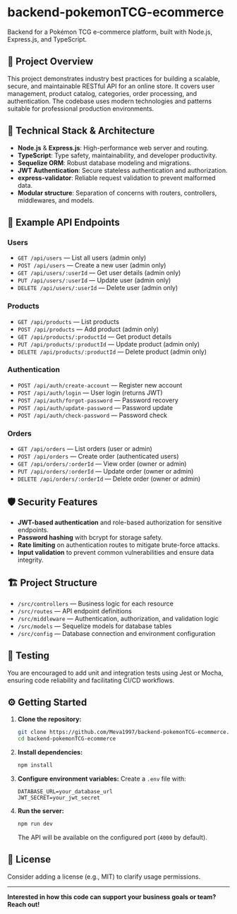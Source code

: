# backend-pokemonTCG-ecommerce

Backend for a Pokémon TCG e-commerce platform, built with Node.js, Express.js, and TypeScript.

## 👔 Project Overview

This project demonstrates industry best practices for building a scalable, secure, and maintainable RESTful API for an online store. It covers user management, product catalog, categories, order processing, and authentication. The codebase uses modern technologies and patterns suitable for professional production environments.

## 🧩 Technical Stack & Architecture

- **Node.js** & **Express.js**: High-performance web server and routing.
- **TypeScript**: Type safety, maintainability, and developer productivity.
- **Sequelize ORM**: Robust database modeling and migrations.
- **JWT Authentication**: Secure stateless authentication and authorization.
- **express-validator**: Reliable request validation to prevent malformed data.
- **Modular structure**: Separation of concerns with routers, controllers, middlewares, and models.

## 🔗 Example API Endpoints

### Users

- `GET /api/users` — List all users (admin only)
- `POST /api/users` — Create a new user (admin only)
- `GET /api/users/:userId` — Get user details (admin only)
- `PUT /api/users/:userId` — Update user (admin only)
- `DELETE /api/users/:userId` — Delete user (admin only)

### Products

- `GET /api/products` — List products
- `POST /api/products` — Add product (admin only)
- `GET /api/products/:productId` — Get product details
- `PUT /api/products/:productId` — Update product (admin only)
- `DELETE /api/products/:productId` — Delete product (admin only)

### Authentication

- `POST /api/auth/create-account` — Register new account
- `POST /api/auth/login` — User login (returns JWT)
- `POST /api/auth/forgot-password` — Password recovery
- `POST /api/auth/update-password` — Password update
- `POST /api/auth/check-password` — Password check

### Orders

- `GET /api/orders` — List orders (user or admin)
- `POST /api/orders` — Create order (authenticated users)
- `GET /api/orders/:orderId` — View order (owner or admin)
- `PUT /api/orders/:orderId` — Update order (owner or admin)
- `DELETE /api/orders/:orderId` — Delete order (owner or admin)

## 🛡️ Security Features

- **JWT-based authentication** and role-based authorization for sensitive endpoints.
- **Password hashing** with bcrypt for storage safety.
- **Rate limiting** on authentication routes to mitigate brute-force attacks.
- **Input validation** to prevent common vulnerabilities and ensure data integrity.

## 🏗️ Project Structure

- `/src/controllers` — Business logic for each resource
- `/src/routes` — API endpoint definitions
- `/src/middleware` — Authentication, authorization, and validation logic
- `/src/models` — Sequelize models for database tables
- `/src/config` — Database connection and environment configuration

## 🧪 Testing

You are encouraged to add unit and integration tests using Jest or Mocha, ensuring code reliability and facilitating CI/CD workflows.

## ⚙️ Getting Started

1. **Clone the repository:**

   ```bash
   git clone https://github.com/Meva1997/backend-pokemonTCG-ecommerce.git
   cd backend-pokemonTCG-ecommerce
   ```

2. **Install dependencies:**

   ```bash
   npm install
   ```

3. **Configure environment variables:**
   Create a `.env` file with:

   ```
   DATABASE_URL=your_database_url
   JWT_SECRET=your_jwt_secret
   ```

4. **Run the server:**
   ```bash
   npm run dev
   ```
   The API will be available on the configured port (`4000` by default).

## 📄 License

Consider adding a license (e.g., MIT) to clarify usage permissions.

---

**Interested in how this code can support your business goals or team? Reach out!**
